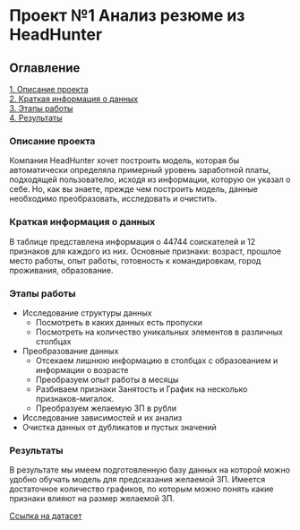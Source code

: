 # Проект №1 Анализ резюме из HeadHunter
## Оглавление

[1. Описание проекта](https://github.com/Nishi3115/DataCleaningProject_hh.ru?tab=readme-ov-file/README.md#Описание-проекта)  
[2. Краткая информация о данных](https://github.com/Nishi3115/DataCleaningProject_hh.ru?tab=readme-ov-file/README.md#Краткая-информация-о-данных)  
[3. Этапы работы](https://github.com/Nishi3115/DataCleaningProject_hh.ru?tab=readme-ov-file/README.md#Этапы-работы)  
[4. Результаты](https://github.com/Nishi3115/DataCleaningProject_hh.ru?tab=readme-ov-file/README.md#Результаты)  

### Описание проекта
Компания HeadHunter хочет построить модель, которая бы автоматически определяла примерный уровень заработной платы, подходящей пользователю, исходя из информации, которую он указал о себе. Но, как вы знаете, прежде чем построить модель, данные необходимо преобразовать, исследовать и очистить.

### Краткая информация о данных
В таблице представлена информация о 44744 соискателей и 12 признаков для каждого из них. Основные признаки: возраст, прошлое место работы, опыт работы, готовность к командировкам, город проживания, образование. 

### Этапы работы

* Исследование структуры данных  
    + Посмотреть в каких данных есть пропуски  
    + Посмотреть на количество уникальных элементов в различных столбцах  
* Преобразование данных  
    + Отсекаем лишнюю информацию в столбцах с образованием и информации о возрасте  
    + Преобразуем опыт работы в месяцы  
    + Разбиваем признаки Занятость и График на несколько признаков-мигалок.
    + Преобразуем желаемую ЗП в рубли  
* Исследование зависимостей и их анализ
* Очистка данных от дубликатов и пустых значений  

### Результаты
В результате мы имеем подготовленную базу данных на которой можно удобно обучать модель для предсказания желаемой ЗП. Имеется достаточное количество графиков, по которым можно понять какие признаки влияют на размер желаемой ЗП.

[Ссылка на датасет](https://drive.google.com/file/d/1Kb78mAWYKcYlellTGhIjPI-bCcKbGuTn/view?usp=sharing)